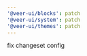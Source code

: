 ```yaml
---
'@veer-ui/blocks': patch
'@veer-ui/system': patch
'@veer-ui/themes': patch
---
```


fix changeset config
